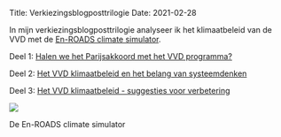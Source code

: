 Title: Verkiezingsblogposttrilogie
Date: 2021-02-28

In mijn verkiezingsblogposttrilogie analyseer ik het klimaatbeleid van de VVD met de [En-ROADS climate simulator](https://en-roads.climateinteractive.org/scenario.html?v=2.7.36).

Deel 1: [Halen we het Parijsakkoord met het VVD programma?]({filename}/articles/halen-we-het-parijsakkoord-met-het-vvd-programma.md)

Deel 2: [Het VVD klimaatbeleid en het belang van systeemdenken]({filename}/articles/het-vvd-klimaatbeleid-en-het-belang-van-systeemdenken.md)

Deel 3: [Het VVD klimaatbeleid - suggesties voor verbetering]({filename}/articles/het-vvd-klimaatbeleid-suggesties-voor-verbetering.md)

![]({static}/images/verkiezingsblogposttrilogie/enroads.png)

De En-ROADS climate simulator
